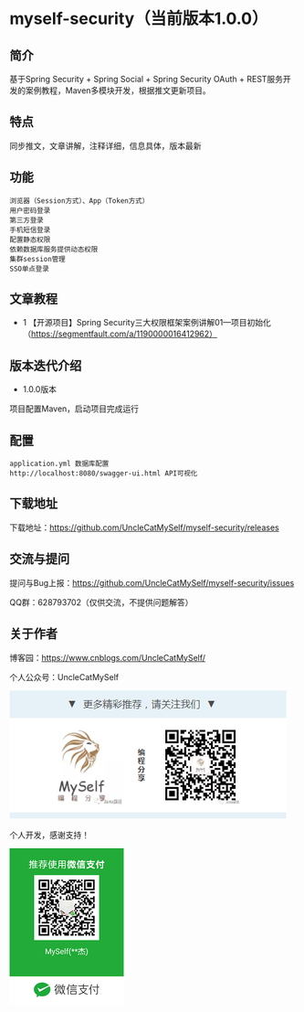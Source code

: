 # myself-security（当前版本1.0.0）

## 简介
基于Spring Security + Spring Social + Spring Security OAuth + REST服务开发的案例教程，Maven多模块开发，根据推文更新项目。
 
## 特点
同步推文，文章讲解，注释详细，信息具体，版本最新

## 功能

    浏览器（Session方式）、App（Token方式）
    用户密码登录
    第三方登录
    手机短信登录
    配置静态权限
    依赖数据库服务提供动态权限
    集群session管理
    SSO单点登录

## 文章教程

* 1 【开源项目】Spring Security三大权限框架案例讲解01—项目初始化（https://segmentfault.com/a/1190000016412962）

## 版本迭代介绍

* 1.0.0版本

项目配置Maven，启动项目完成运行

## 配置

    application.yml 数据库配置
    http://localhost:8080/swagger-ui.html API可视化


## 下载地址

下载地址：https://github.com/UncleCatMySelf/myself-security/releases

## 交流与提问

提问与Bug上报：https://github.com/UncleCatMySelf/myself-security/issues

QQ群：628793702（仅供交流，不提供问题解答）

## 关于作者

博客园：https://www.cnblogs.com/UncleCatMySelf/

个人公众号：UncleCatMySelf

![Image text](https://raw.githubusercontent.com/UncleCatMySelf/img-myself/master/img/%E5%85%AC%E4%BC%97%E5%8F%B7.png)

个人开发，感谢支持！

![Image text](https://raw.githubusercontent.com/UncleCatMySelf/img-myself/master/img/%E4%BB%98%E6%AC%BE.png)
